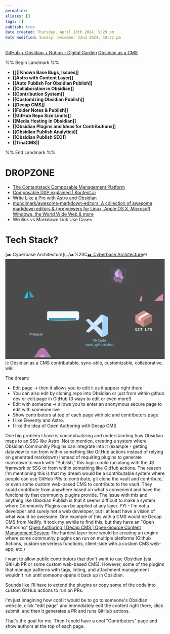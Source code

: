 ```yaml
---
permalink:
aliases: []
tags: []
publish: true
date created: Thursday, April 18th 2024, 9:29 pm
date modified: Sunday, December 22nd 2024, 10:22 pm
---
```


[GitHub + Obsidian + Notion - Digital Garden](../../📁%2001%20-%20Projects/GitHub%20+%20Obsidian%20+%20Notion%20-%20Digital%20Garden/GitHub%20+%20Obsidian%20+%20Notion%20-%20Digital%20Garden.md)
[Obsidian as a CMS](../Obsidian%20as%20a%20CMS/Obsidian%20as%20a%20CMS.md)

%% Begin Landmark %%
- **[[🐛 Known Base Bugs, Issues]]**
- **[[Astro with Content Layer]]**
- **[[Auto Publish For Obsidian Publish]]**
- **[[Collaboration in Obsidian]]**
- **[[Contribution System]]**
- **[[Customizing Obsidian Publish]]**
- **[[Decap CMS]]**
- **[[Folder Notes & Publish]]**
- **[[GitHub Repo Size Limits]]**
- **[[Media Hosting in Obsidian]]**
- **[[Obsidian Plugins and Ideas for Contributions]]**
- **[[Obsidian Publish Analytics]]**
- **[[Obsidian Publish SEO]]**
- **[[TinaCMS]]**

%% End Landmark %%

# DROPZONE

- [The Contentstack Composable Management Platform](https://www.contentstack.com/composable-dxp)
- [Composable DXP explained | Kontent.ai](https://kontent.ai/specials/what-is-composable-dxp/) 
- [Write Like a Pro with Astro and Obsidian](https://www.hungrimind.com/articles/obsidian-with-astro)
- [mundimark/awesome-markdown-editors: A collection of awesome markdown editors & (pre)viewers for Linux, Apple OS X, Microsoft Windows, the World Wide Web & more](https://github.com/mundimark/awesome-markdown-editors)
- Wikilink vs Markdown Link Use Cases

# Tech Stack?

[✒️ Cyberbase Architecture](../✒️%20C[✒️ Cyberbase Architecture](../✒️%20Cyberbase%20Architecture/✒️%20Cyberbase%20Architecture.md)e/![](../✒️%20Cyberbase%20Architecture/✒️%20Cyberbase%20Architecture.svg)ic Obsidian as a CMS contributable, sync-able, customizable, collaborative, wiki

The dream:
- Edit page -> then it allows you to edit it as it appear right there
- You can also edit by cloning repo into Obsidian or just from within github dev or edit page in GitHub (3 ways to edit or even more!)
- Edit with someone -> allows you to enter an anonymous secure page to edit with someone live
- Show contributors at top of each page with pic and contributors page
- I like Eleventy and Astro.
- I like the idea of Open Authoring with Decap CMS

One big problem I have is conceptualizing and understanding how Obsidian maps to an SSG like Astro. Not to mention, creating a system where Obsidian Communitiy Plugins can integrate into it (example - getting dataview to run from within something like GitHub actions instead of relying on generated markdown) Instead of requiring plugins to generate markdown to work with "Publish," this logic could run along with the JS framwork or SSG or from within something like GitHub actions. The reason I'm mentioning this is that my dream would be a contributable system where people can use GitHub PRs to contribute, git clone the vault and contribute, or even some custom web-based CMS to contribute to the vault. They could contribute from anywhere based on what's convenient and have the funcionality that community plugins provide. The issue with this and anything like Obsidian Publish is that it seems difficult to make a system where Community Plugins can be applied at any layer. FYI - I'm not a developer and surely not a web developer, but I at least have a vision of what would be awesome. One example of this with a CMS would be Decap CMS from Netlify. It took my awhile to find this, but they have an "Open Authoring" [Open Authoring | Decap CMS | Open-Source Content Management System](https://decapcms.org/docs/open-authoring/ "Open Authoring | Decap CMS | Open-Source Content Management System
(https://decapcms.org/docs/open-authoring/)") The hardest layer here would be creating an engine where some community plugins can run on multiple platforms (Github Actions, custom serverless functions, client-side with a custom CMS web-app, etc.)

I want to allow public contributors that don't want to use Obsidian (via GitHub PR or some custom web-based CMS). However, some of the plugins that manage patterns with tags, linting, and attachment management wouldn't run until someone opens it back up in Obsidian.  

Sounds like I'll have to extend the plugins or copy some of the code into custom GitHub actions to run on PRs.
    
I'm just imagining how cool it would be to go to someone's Obsidian website, click "edit page" and immediately edit the content right there, click submit, and then it generates a PR and runs GitHub actions. 
    
That's the goal for me. Then I could have a cool "Contributors" page and show authors at the top of each page.
